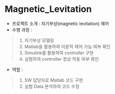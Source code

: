 # Magnetic_Levitation
* 프로젝트 소개 : 자기부상(magnetic levitation) 제어
* 수행 과정 :
> 1. 자기부상 모델링
> 2. Matlab을 활용하여 이론적 제어 가능 여부 확인
> 3. Simulink를 활용하여 controller 구현
> 4. 실험하여 controller 정상 작동 여부 확인
* 역할 :
> 1. SW 담당자로 Matlab 코드 구현
> 2. 실험 Data 분석하여 코드 수정
